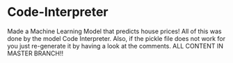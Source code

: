 # Code-Interpreter
Made a Machine Learning Model that predicts house prices! All of this was done by the model Code Interpreter. Also, if the pickle file does not work for you just re-generate it by having a look at the comments. ALL CONTENT IN MASTER BRANCH!!
